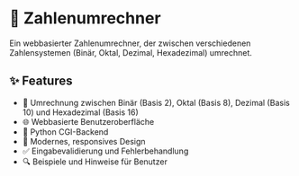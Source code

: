 # 🔢 Zahlenumrechner

Ein webbasierter Zahlenumrechner, der zwischen verschiedenen Zahlensystemen (Binär, Oktal, Dezimal, Hexadezimal) umrechnet.

## ✨ Features

- 🔄 Umrechnung zwischen Binär (Basis 2), Oktal (Basis 8), Dezimal (Basis 10) und Hexadezimal (Basis 16)
- 🌐 Webbasierte Benutzeroberfläche
- 🐍 Python CGI-Backend
- 🎨 Modernes, responsives Design
- ✅ Eingabevalidierung und Fehlerbehandlung
- 🔍 Beispiele und Hinweise für Benutzer
